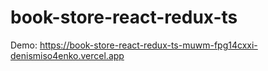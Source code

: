 # book-store-react-redux-ts

Demo: https://book-store-react-redux-ts-muwm-fpg14cxxi-denismiso4enko.vercel.app

